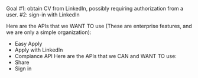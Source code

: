 Goal #1: obtain CV from LinkedIn, possibly requiring authorization
from a user.
     #2: sign-in with LinkedIn

Here are the APIs that we WANT TO use
(These are enterprise features, and we are only a simple organization):
- Easy Apply
- Apply with LinkedIn
- Compiance API
Here are the APIs that we CAN and WANT TO use:
- Share
- Sign in